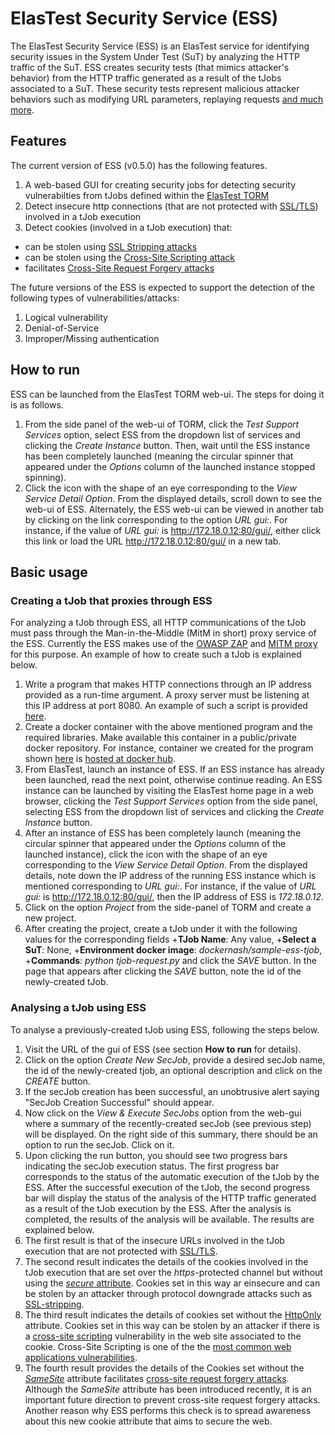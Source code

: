 # ElasTest Security Service (ESS)

The ElasTest Security Service (ESS) is an ElasTest service for identifying security issues in the System Under Test (SuT) by analyzing the HTTP traffic of the SuT. ESS creates security tests (that mimics attacker's behavior) from the HTTP traffic generated as a result of the tJobs associated to a SuT. These security tests represent malicious attacker behaviors such as modifying URL parameters, replaying requests [and much more](https://pdfs.semanticscholar.org/270c/cf24e8be8421515f5121600f248e841f424d.pdf?_ga=2.125276362.151869347.1515086898-1552517986.1515086898).

## Features
The current version of ESS (v0.5.0) has the following features.
1. A web-based GUI for creating security jobs for detecting security vulnerabilties from tJobs defined within the [ElasTest TORM](https://github.com/elastest/elastest-torm)
2. Detect insecure http connections (that are not protected with [SSL/TLS](https://en.wikipedia.org/wiki/HTTPS)) involved in a tJob execution
3. Detect cookies (involved in a tJob execution) that:
- can be stolen using [SSL Stripping attacks](https://paladion.net/ssl-stripping-revisiting-http-downgrading-attacks/)
- can be stolen using the [Cross-Site Scripting attack](https://en.wikipedia.org/wiki/Cross-site_scripting)
- facilitates [Cross-Site Request Forgery attacks](https://en.wikipedia.org/wiki/Cross-site_request_forgery)

The future versions of the ESS is expected to support the detection of the following types of vulnerabilities/attacks:
1. Logical vulnerability
2. Denial-of-Service
3. Improper/Missing authentication

## How to run

ESS can be launched from the ElasTest TORM web-ui. The steps for doing it is as follows.
1. From the side panel of the web-ui of TORM, click the _Test Support Services_ option, select ESS from the dropdown list of services and clicking the _Create Instance_ button. Then, wait until the ESS instance has been completely launched (meaning the circular spinner that appeared under the _Options_ column of the launched instance stopped spinning).
2. Click the icon with the shape of an eye corresponding to the _View Service Detail Option_. From the displayed details, scroll down to see the web-ui of ESS. Alternately, the ESS web-ui can be viewed in another tab by clicking on the link corresponding to the option _URL gui:_. For instance, if the value of _URL gui:_ is http://172.18.0.12:80/gui/, either click this link or load the URL http://172.18.0.12:80/gui/ in a new tab.

## Basic usage
### Creating a tJob that proxies through ESS
For analyzing a tJob through ESS, all HTTP communications of the tJob must pass through the Man-in-the-Middle (MitM in short) proxy service of the ESS. Currently the ESS makes use of the [OWASP ZAP](https://github.com/zaproxy/zaproxy) and [MITM proxy](https://mitmproxy.org/) for this purpose. An example of how to create such a tJob is explained below.
1. Write a program that makes HTTP connections through an IP address provided as a run-time argument. A proxy server must be listening at this IP address at port 8080. An example of such a script is provided [here](https://github.com/avinash-sudhodanan/sample-ess-tjob/blob/master/tjob-request.py).
2. Create a docker container with the above mentioned program and the required libraries. Make available this container in a public/private docker repository. For instance, container we created for the program shown [here](https://github.com/avinash-sudhodanan/sample-ess-tjob/blob/master/tjob-request.py) is [hosted at docker hub](https://hub.docker.com/r/dockernash/sample-ess-tjob/).
3. From ElasTest, launch an instance of ESS. If an ESS instance has already been launched, read the next point, otherwise continue reading. An ESS instance can be launched by visiting the ElasTest home page in a web browser, clicking the _Test Support Services_ option from the side panel, selecting ESS from the dropdown list of services and clicking the _Create Instance_ button.
4. After an instance of ESS has been completely launch (meaning the circular spinner that appeared under the _Options_ column of the launched instance), click the icon with the shape of an eye corresponding to the _View Service Detail Option_. From the displayed details, note down the IP address of the running ESS instance which is mentioned corresponding to _URL gui:_. For instance, if the value of _URL gui:_ is http://172.18.0.12:80/gui/, then the IP address of ESS is _172.18.0.12_.
5. Click on the option _Project_ from the side-panel of TORM and create a new project. 
6. After creating the project, create a tJob under it with the following values for the corresponding fields 
+__TJob Name__: Any value,
+__Select a SuT__: None,
+__Environment docker image__: _dockernash/sample-ess-tjob_,
+__Commands__: _python tjob-request.py_ <IP Address of the launched ESS instance>
and click the _SAVE_ button. In the page that appears after clicking the _SAVE_ button, note the id of the newly-created tJob.

### Analysing a tJob using ESS
To analyse a previously-created tJob using ESS, following the steps below.
1. Visit the URL of the gui of ESS (see section __How to run__ for details).
2. Click on the option _Create New SecJob_, provide a desired secJob name, the id of the newly-created tjob, an optional description and click on the _CREATE_ button.
3. If the secJob creation has been successful, an unobtrusive alert saying "SecJob Creation Successful" should appear.
4. Now click on the _View & Execute SecJobs_ option from the web-gui where a summary of the recently-created secJob (see previous step) will be displayed. On the right side of this summary, there should be an option to run the secJob. Click on it.
5. Upon clicking the run button, you should see two progress bars indicating the secJob execution status. The first progress bar corresponds to the status of the automatic execution of the tJob by the ESS. After the successful execution of the tJob, the second progress bar will display the status of the analysis of the HTTP traffic generated as a result of the tJob execution by the ESS. After the analysis is completed, the results of the analysis will be available. The results are explained below.
6. The first result is that of the insecure URLs involved in the tJob execution that are not protected with [SSL/TLS](https://en.wikipedia.org/wiki/HTTPS). 
7. The second result indicates the details of the cookies involved in the tJob execution that are set over the _https_-protected channel but without using the [_secure_ attribute](https://en.wikipedia.org/wiki/Secure_cookies). Cookies set in this way ar einsecure and can be stolen by an attacker through protocol downgrade attacks such as [SSL-stripping](https://paladion.net/ssl-stripping-revisiting-http-downgrading-attacks/). 
8. The third result indicates the details of cookies set without the [HttpOnly](https://en.wikipedia.org/wiki/HTTP_cookie#HttpOnly_cookie) attribute. Cookies set in this way can be stolen by an attacker if there is a [cross-site scripting](https://en.wikipedia.org/wiki/Cross-site_scripting) vulnerability in the web site associated to the cookie. Cross-Site Scripting is one of the the [most common web applications vulnerabilities](https://www.owasp.org/images/7/72/OWASP_Top_10-2017_%28en%29.pdf.pdf).
9. The fourth result provides the details of the Cookies set without the [_SameSite_](https://en.wikipedia.org/wiki/HTTP_cookie#SameSite_cookie) attribute facilitates [cross-site request forgery attacks](https://en.wikipedia.org/wiki/Cross-site_request_forgery). Although the _SameSite_ attribute has been introduced recently, it is an important future direction to prevent cross-site request forgery attacks. Another reason why ESS performs this check is to spread awareness about this new cookie attribute that aims to secure the web.
